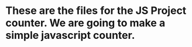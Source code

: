 # These are the files for the JS Project counter. We are going to make a simple javascript counter.
